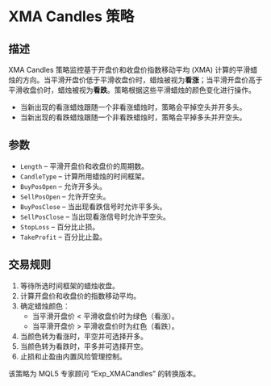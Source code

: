 # XMA Candles 策略

## 描述
XMA Candles 策略监控基于开盘价和收盘价指数移动平均 (XMA) 计算的平滑蜡烛的方向。当平滑开盘价低于平滑收盘价时，蜡烛被视为**看涨**；当平滑开盘价高于平滑收盘价时，蜡烛被视为**看跌**。策略根据这些平滑蜡烛的颜色变化进行操作。

- 当新出现的看涨蜡烛跟随一个非看涨蜡烛时，策略会平掉空头并开多头。
- 当新出现的看跌蜡烛跟随一个非看跌蜡烛时，策略会平掉多头并开空头。

## 参数
- `Length` – 平滑开盘价和收盘价的周期数。
- `CandleType` – 计算所用蜡烛的时间框架。
- `BuyPosOpen` – 允许开多头。
- `SellPosOpen` – 允许开空头。
- `BuyPosClose` – 当出现看跌信号时允许平多头。
- `SellPosClose` – 当出现看涨信号时允许平空头。
- `StopLoss` – 百分比止损。
- `TakeProfit` – 百分比止盈。

## 交易规则
1. 等待所选时间框架的蜡烛收盘。
2. 计算开盘价和收盘价的指数移动平均。
3. 确定蜡烛颜色：
   - 当平滑开盘价 < 平滑收盘价时为绿色（看涨）。
   - 当平滑开盘价 > 平滑收盘价时为红色（看跌）。
4. 当颜色转为看涨时，平空并可选择开多。
5. 当颜色转为看跌时，平多并可选择开空。
6. 止损和止盈由内置风险管理控制。

该策略为 MQL5 专家顾问 “Exp_XMACandles” 的转换版本。

